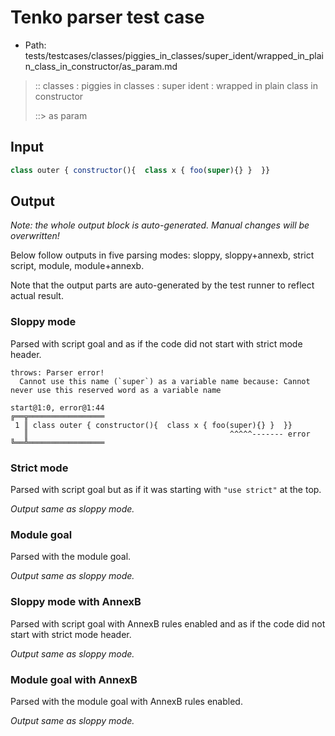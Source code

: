 # Tenko parser test case

- Path: tests/testcases/classes/piggies_in_classes/super_ident/wrapped_in_plain_class_in_constructor/as_param.md

> :: classes : piggies in classes : super ident : wrapped in plain class in constructor
>
> ::> as param

## Input

`````js
class outer { constructor(){  class x { foo(super){} }  }}
`````

## Output

_Note: the whole output block is auto-generated. Manual changes will be overwritten!_

Below follow outputs in five parsing modes: sloppy, sloppy+annexb, strict script, module, module+annexb.

Note that the output parts are auto-generated by the test runner to reflect actual result.

### Sloppy mode

Parsed with script goal and as if the code did not start with strict mode header.

`````
throws: Parser error!
  Cannot use this name (`super`) as a variable name because: Cannot never use this reserved word as a variable name

start@1:0, error@1:44
╔══╦═════════════════
 1 ║ class outer { constructor(){  class x { foo(super){} }  }}
   ║                                             ^^^^^------- error
╚══╩═════════════════

`````

### Strict mode

Parsed with script goal but as if it was starting with `"use strict"` at the top.

_Output same as sloppy mode._

### Module goal

Parsed with the module goal.

_Output same as sloppy mode._

### Sloppy mode with AnnexB

Parsed with script goal with AnnexB rules enabled and as if the code did not start with strict mode header.

_Output same as sloppy mode._

### Module goal with AnnexB

Parsed with the module goal with AnnexB rules enabled.

_Output same as sloppy mode._
